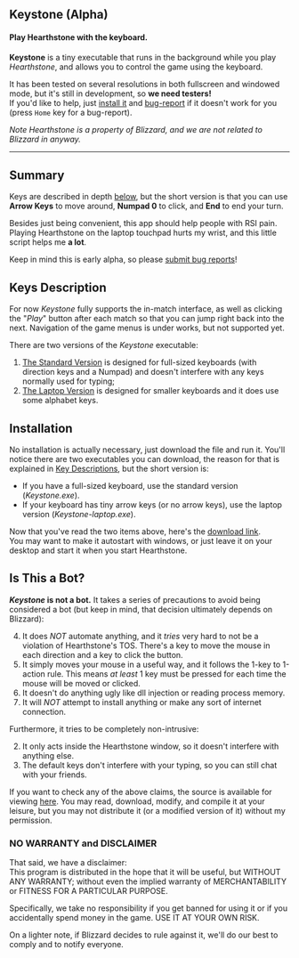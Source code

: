 Keystone (Alpha)
-------------------------------------------------------------------------------

#### Play Hearthstone with the keyboard. ####

**Keystone** is a tiny executable that runs in the background while
you play *Hearthstone*, and allows you to control the game using the
keyboard.

It has been tested on several resolutions in both fullscreen and
windowed mode, but it's still in development, so **we need testers!**  
If you'd like to help, just [install it](#installation) and [bug-report][] if it doesn't work
for you (press `Home` key for a bug-report).

*Note Hearthstone is a property of Blizzard, and we are not related to Blizzard in anyway.*

-----

## Summary ##

Keys are described in depth [below][Key Descriptions], but
the short version is that you can use **Arrow Keys** to move around,
**Numpad 0** to click, and **End** to end your turn.

Besides just being convenient, this app should help people with RSI
pain. Playing Hearthstone on the laptop touchpad hurts my wrist,
and this little script helps me **a lot**.

Keep in mind this is early alpha, so please [submit bug reports][bug-report]!

## Keys Description ##

For now *Keystone* fully supports the in-match interface, as well as
clicking the "*Play*" button after each match so that you can jump right
back into the next. Navigation of the game menus is under works, but
not supported yet.

There are two versions of the *Keystone* executable: 

1. [The Standard Version][] is designed for full-sized keyboards (with direction keys and a Numpad) and doesn't interfere with any keys normally used for typing;
2. [The Laptop Version][] is designed for smaller keyboards and it does use some alphabet keys.

## Installation ##

No installation is actually necessary, just download the file and run
it. You'll notice there are two executables you can download, the
reason for that is explained in [Key Descriptions][], but the short
version is:

* If you have a full-sized keyboard, use the standard version (*Keystone.exe*).
* If your keyboard has tiny arrow keys (or no arrow keys), use the
  laptop version (*Keystone-laptop.exe*).

Now that you've read the two items above, here's the
[download link][].  
You may want to make it autostart with windows, or just leave it on
your desktop and start it when you start Hearthstone.


## Is This a Bot? ##

**_Keystone_ is not a bot.** It takes a series of precautions to
avoid being considered a bot (but keep in mind, that decision
ultimately depends on Blizzard):

4. It does *NOT* automate anything, and it *tries* very hard to not be a violation of Hearthstone's TOS. There's a key to move the mouse in each direction and a key to click the button.
1. It simply moves your mouse in a useful way, and it follows the 1-key to 1-action rule. This means *at least* 1 key must be pressed for each time the mouse will be moved or clicked.
2. It doesn't do anything ugly like dll injection or reading process memory.
5. It will *NOT* attempt to install anything or make any sort of internet connection.

Furthermore, it tries to be completely non-intrusive:

2. It only acts inside the Hearthstone window, so it doesn't interfere with anything else.
3. The default keys don't interfere with your typing, so you can still chat with your friends.

If you want to check any of the above claims, the source is available
for viewing [here][github-source]. You may read, download, modify, and compile it
at your leisure, but you may not distribute it (or a modified version
of it) without my permission.

### NO WARRANTY and DISCLAIMER ###

That said, we have a disclaimer:  
This program is distributed in the hope that it will be useful,
but WITHOUT ANY WARRANTY; without even the implied warranty of
MERCHANTABILITY or FITNESS FOR A PARTICULAR PURPOSE.

Specifically, we take no responsibility if you get banned for using
it or if you accidentally spend money in the game. USE IT AT YOUR OWN RISK.

On a lighter note, if Blizzard decides to rule against it, we'll do
our best to comply and to notify everyone.


[Key Descriptions]: #keys-description

[github-source]: https://github.com/Bruce-Connor/Keystone/

[The Standard Version]: https://github.com/Bruce-Connor/Keystone/blob/master/README-fullsize.md#full-sized

[The Laptop Version]: https://github.com/Bruce-Connor/Keystone/blob/master/README-laptop.md#laptop-sized

[download link]: https://github.com/Bruce-Connor/Keystone/releases

[bug-report]: https://github.com/Bruce-Connor/Keystone/issues/new

